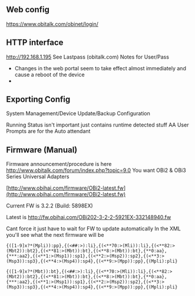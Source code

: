 ## Web config
https://www.obitalk.com/obinet/login/

## HTTP interface
http://192.168.1.195
See Lastpass (obitalk.com) Notes for User/Pass

* Changes in the web portal seem to take effect almost immediately and cause a reboot of the device
* 
## Exporting Config
System Management/Device Update/Backup Configuration

Running Status isn't important just contains runtime detected stuff
AA User Prompts are for the Auto attendant

## Firmware (Manual)
Firmware announcement/procedure is here
http://www.obitalk.com/forum/index.php?topic=9.0
You want OBi2 & OBi3 Series Universal Adapters

[http://www.obihai.com/firmware/OBi2-latest.fw](http://www.obihai.com/firmware/OBi2-latest.fw)

Current FW is 3.2.2 (Build: 5898EX)

Latest is http://fw.obihai.com/OBi202-3-2-2-5921EX-332148940.fw

Cant force it just have to wait for FW to update automatically
In the XML you'll see what the next firmware will be

```
{([1-9]x?*(Mpli)):pp},{(<##:>):li},{(<**70:>(Mli)):li},{(<**82:>(Mbt2)):bt2},{(<**81:>(Mbt)):bt},{(<**8:>(Mbt)):bt},{**0:aa},{***:aa2},{(<**1:>(Msp1)):sp1},{(<**2:>(Msp2)):sp2},{(<**3:>(Msp3)):sp3},{(<**4:>(Msp4)):sp4},{(<**9:>(Mpp)):pp},{(Mpli):pli}
```

```
{([1-9]x?*(Mbt)):bt},{(<##:>):li},{(<**70:>(Mli)):li},{(<**82:>(Mbt2)):bt2},{(<**81:>(Mbt)):bt},{(<**8:>(Mbt)):bt},{**0:aa},{***:aa2},{(<**1:>(Msp1)):sp1},{(<**2:>(Msp2)):sp2},{(<**3:>(Msp3)):sp3},{(<**4:>(Msp4)):sp4},{(<**9:>(Mpp)):pp},{(Mpli):pli}
```

<!--stackedit_data:
eyJoaXN0b3J5IjpbNTgzNDI2MTExLC0zODM1MzQ0NTQsLTE4OT
Q2MDMyMDcsLTE4OTIxMDc3MDksLTE0NTExNjc4MTMsMTcxOTcz
MTIxMywtMTUyNDQ1ODE1Ml19
-->